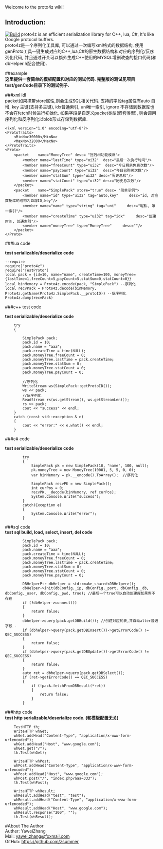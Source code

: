 Welcome to the proto4z wiki!  
## Introduction:    
[![Build](https://github.com/zsummer/proto4z/actions/workflows/cmake.yml/badge.svg)](https://github.com/zsummer/proto4z/actions/workflows/cmake.yml)
proto4z  is an efficient serialization library for C++, lua, C#, It's like Google protocol buffers.  
proto4z是一个序列化工具库, 可以通过一次编写xml格式的数据结构, 使用genProto工具一键生成对应的C++,lua,C#的原生数据结构和对应的序列化/反序列化代码, 并且通过开关可以额外生成C++使用的MYSQL增删改查的接口代码(和dbHelper.h配合使用).  


##example  
**这里提供一套简单的模板配置和对应的测试代码. 完整版的测试见项目test/genCode目录下的测试例子.**
  
###xml idl  
packet如果携带store属性,则会生成SQL相关代码. 支持的字段tag属性有auto 自增, key 主键(支持多主键), idx普通索引, uni唯一索引, ignore 不存储到数据库也不会在fetch时候进行初始化.  如果字段是自定义packet类型(嵌套类型), 则会调用序列化和反序列化以blob形式存储到数据库.    
```  
<?xml version="1.0" encoding="utf-8"?>
<ProtoTraits>
    <MinNo>30000</MinNo>
    <MaxNo>32000</MaxNo>
</ProtoTraits>
<Proto>
    <packet    name="MoneyTree" desc= "摇钱树功能模块">
        <member name="lastTime" type="ui32"  desc="最后一次执行时间"/>
        <member name="freeCount" type="ui32"  desc="今日剩余免费次数"/>
        <member name="payCount" type="ui32"  desc="今日已购买次数"/>
        <member name="statSum" type="ui32" desc="历史总和"/>
        <member name="statCount" type="ui32" desc="历史总次数"/>
    </packet>
    <packet    name="SimplePack" store="true" desc= "简单示例">
        <member name="id" type="ui32" tag="auto,key"     desc="id, 对应数据库的结构为自增ID,key"/>
        <member name="name" type="string" tag="uni"     desc="昵称, 唯一索引"/>
        <member name="createTime" type="ui32" tag="idx"     desc="创建时间, 普通索引"/>
        <member name="moneyTree" type="MoneyTree"     desc=""/>
    </packet>
</Proto>
```   
###lua code  

**test serializable/deserialize code**  
```  
--require
require("proto4z")
require("TestProto")
local pack = {id=10, name="name", createTime=100, moneyTree={lastTime=1,freeCount=5,payCount=5,statSum=0,statCount=0}}
local binMemory = Proto4z.encode(pack, "SimplePack") --序列化  
local recvPack = Proto4z.decode(binMemory, Proto4z.getName(Proto4z.SimplePack.__protoID)) --反序列化  
Proto4z.dump(recvPack)
```

###c++ test code  

**test serializable/deserialize code**  
```  
    try
    {
        
        SimplePack pack;
        pack.id = 10;
        pack.name = "aaa";
        pack.createTime = time(NULL);
        pack.moneyTree.freeCount = 0;
        pack.moneyTree.lastTime = pack.createTime;
        pack.moneyTree.statSum = 0;
        pack.moneyTree.statCount = 0;
        pack.moneyTree.payCount = 0;

        //序列化
        WriteStream ws(SimplePack::getProtoID());
        ws << pack;
        //反序列化
        ReadStream rs(ws.getStream(), ws.getStreamLen());
        rs >> pack;
        cout << "success" << endl;
    }
    catch (const std::exception & e)
    {
        cout << "error:" << e.what() << endl;
    }
```  

###c# code  

**test serializable/deserialize code**  
```  
        try
        {
            SimplePack pk = new SimplePack(10, "name", 100, null);
            pk.moneyTree = new MoneyTree(10001, 5, 5, 0, 0);
            var binMemory = pk.__encode().ToArray();  //序列化  

            SimplePack recvPK = new SimplePack();
            int curPos = 0;
            recvPK.__decode(binMemory, ref curPos);
            System.Console.Write("success");
        }
        catch(Exception e)
        {
            System.Console.Write("error");
        }
```  

###sql code  
**test sql build, load, select, insert, del code**  
```  
        SimplePack pack;
        pack.id = 10;
        pack.name = "aaa";
        pack.createTime = time(NULL);
        pack.moneyTree.freeCount = 0;
        pack.moneyTree.lastTime = pack.createTime;
        pack.moneyTree.statSum = 0;
        pack.moneyTree.statCount = 0;
        pack.moneyTree.payCount = 0;

        DBHelperPtr dbHelper = std::make_shared<DBHelper>();
        dbHelper->init(dbConfig._ip, dbConfig._port, dbConfig._db, dbConfig._user, dbConfig._pwd, true); //最后一个true可以自动创建库如果库不存在 
        if (!dbHelper->connect())
        {
            return false;
        }
        dbhelper->query(pack.getDBBuild()); //创建对应的表,并自动alter普通字段 . 
        if (dbhelper->query(pack.getDBInsert())->getErrorCode() != QEC_SUCCESS)
        {
            return false;
        }
        if (dbhelper->query(pack.getDBUpdate())->getErrorCode() != QEC_SUCCESS)
        {
            return false;
        }
        auto ret = dbhelper->query(pack.getDBSelect());
        if (ret->getErrorCode() == QEC_SUCCESS)
        {
            if (!pack.fetchFromDBResult(*ret))
            {
                return false;
            }
        }
```  
  
###http code  
**test http serializable/deserialize code. (和模板配置无关)**
```  
    TestHTTP th;
    WriteHTTP whGet;
    whGet.addHead("Content-Type", "application/x-www-form-urlencoded");
    whGet.addHead("Host", "www.google.com");
    whGet.get("/");
    th.Test(whGet);

    WriteHTTP whPost;
    whPost.addHead("Content-Type", "application/x-www-form-urlencoded");
    whPost.addHead("Host", "www.google.com");
    whPost.post("/", "index.php?aaa=333");
    th.Test(whPost);

    WriteHTTP whResult;
    whResult.addHead("test", "test");
    whResult.addHead("Content-Type", "application/x-www-form-urlencoded");
    whResult.addHead("Host", "www.google.com");
    whResult.response("200", "");
    th.Test(whResult);
```  




#About The Author  
Auther: YaweiZhang  
Mail: yawei.zhang@foxmail.com  
GitHub: https://github.com/zsummer  
